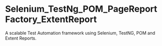 # Selenium_TestNg_POM_PageReportFactory_ExtentReport
A scalable Test Automation framework using Selenium, TestNG, POM and Extent Reports.
